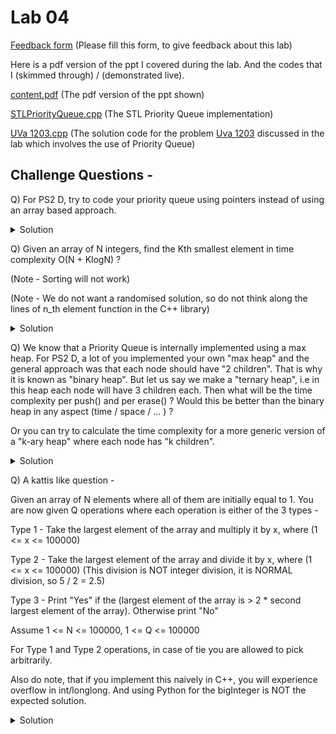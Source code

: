 # Lab 04

  [Feedback form](https://docs.google.com/forms/d/e/1FAIpQLScLeIezAu3Bueokx98FzaNraoK_90lxMd6trBRnnNLXKQjojg/viewform?usp=sf_link) (Please fill this form, to give feedback about this lab)

Here is a pdf version of the ppt I covered during the lab. And the codes that I (skimmed through) / (demonstrated live).

  [content.pdf](https://sidhant007.github.io/CS2040C/lab04/content.pdf) (The pdf version of the ppt shown) 


  [STLPriorityQueue.cpp](https://sidhant007.github.io/CS2040C/lab04/STLPriorityQueue.cpp) (The STL Priority Queue implementation)

  [UVa 1203.cpp](https://sidhant007.github.io/CS2040C/lab04/UVa1203.cpp) (The solution code for the problem <a href = "https://uva.onlinejudge.org/external/12/1203.pdf">Uva 1203</a> discussed in the lab which involves the use of Priority Queue)

## Challenge Questions - 

Q) For PS2 D, try to code your priority queue using pointers instead of using an array based approach.

<details>
  <summary>Solution</summary>
  TBA
</details>

Q) Given an array of N integers, find the Kth smallest element in time complexity O(N + KlogN) ?

(Note - Sorting will not work) 

(Note - We do not want a randomised solution, so do not think along the lines of n_th element function in the C++ library)

<details>
  <summary>Solution</summary>
  <br>
  Make your own min binary heap / priority queue using the demo code shown in Lab05. <br><br>
  You would need to build the heap in O(N), which is done by inserting the elements in a weird fashion.
  <br><br>
  Step 1 - Take the unsorted array and put them into the binary heap in any arbitrary order.
  <br><br>
  Step 2 - Do for(i = heapSize; i >= 1; i--) shiftDown(i);
  <br>
  i.e Basically do shiftDown for the deepest node, then 2nd deepst and so on, untill you hit the root. 
  <br><br> 
  Step 3 - The heap is now a valid heap you are done.
  <br><br>
  Explanation - 
  <br>
  The step 2 is the essence of the build. First let us make this claim - 
  <br>
  <h3>Claim 1 - </h3>
  <br>
  Given a subtree of heap with the root of the subtree as node "a" and it has two children, left child named as "b", right child named as "c". Let val[a], val[b], val[c] denote the values at the indices a, b and c respectively.
  <br><br>
  Then if b and c are valid subtree heaps, i.e within the subtrees of "b" and "c" the properties of heap are satified. Then this subtree of "a" will also be a valid heap, given we do a single shiftDown(a) operation. 
  <br><br>
  Proof - 
  <br>
  Case 1 - When val[a] &le; min(val[b], val[c]) (Note we are making a min Heap)
  <br>
  The subtree heap of "a" is already valid, so shiftDown(a) does nothing.
  <br><br>
  Case 2 - When val[a] &gt; min(val[b], val[c])
  <br>
  Arbitrarily assume, that val[b] &le; val[c]
  <br><br> 
  Then "a" will be swapped with "b" during the shiftDown(a) operation. And the shiftDown(a) operation will recursively call the same operation for shiftDown(b), but now do notice that after the swap, value[b] = value[a].
  <br>
  So in this scenario we are ensured that the "a" would become a valid subtree heap provided "b" becomes a valid subtree heap. This is basically solving the same problem again, but for a smaller subtree. This will true, using PMI(Principal of Mathematical Induction) on this claim. 
  <br><br>
  So now, we have proven Claim 1 and understand why the heap will result to be sorted after Step 2. But what about the time complexity. 
  <br>
  Well carefully observe, let the depth of the tree be called as "h" = log <sub>2</sub>(N), then - 
  <br>
  The number of nodes at height h are N/2.
  <br>
  The number of nodes at heigh h - 1 are N/4
  <br>
  In general the number of nodes at height x are N/2^(h - x + 1)
  <br><br>
  Let n(x) denote the number of nodes at height x.
  <br>
  So we have n(x) = N / 2^(h - x + 1)
  <br>
  Now the sum of time complexity because of the ShiftDown due to all the nodes at height h is = n(h) * 0
  <br>
  We multiply with 0, because they are not moved at all, and they remain at their location when shiftDown is called for them.
  <br>
  Similarly , what is the sum of time complexity for all nodes at height h - 1. It is n(h - 1) * 1.
  <br>
  More generally let S(x) denote the sum of time complexity because of shifting down all the nodes at height x. Then 
  <br>
  S(x) = n(x) * (h - x + 1)
  <br><br>
  So we need to find sum over S(x) from x = 1 to h. 
  <br>
  So the net time complexity = S(1) + S(2) + ... + S(h) 
  <br> 
  = n(1) * h + n(2) * (h - 1) + ... + n(h) * 0
  <br> 
  = 1 * h + 2 * (h - 1) + 4 * (h - 2) + ... + N/2 * 0
  <br>
  = 0 * N/2 + 1 * N/4 + 2 * N/8 + ... + (h - 2) * 4 + (h - 1) * 1 + h * 1 (Reversing the expression)
  <br>
  = (0 * N)/2 + (1 * N)/4 + (2 * N)/8 + ... 
  <br><br>
  This sum is then bounded by O(N) using Taylor series. The notation of math requires is pretty extensive so I will just add this image below. You can also read this build O(N) function <a href = "https://stackoverflow.com/questions/9755721/how-can-building-a-heap-be-on-time-complexity">here at stack overflow</a>

  <img src = "buildheap_math.png">
</details>

Q) We know that a Priority Queue is internally implemented using a max heap. For PS2 D, a lot of you implemented your own "max heap" and the general approach was that each node should have "2 children". That is why it is known as "binary heap". But let us say we make a "ternary heap", i.e in this heap each node will have 3 children each. Then what will be the time complexity per push() and per erase() ? Would this be better than the binary heap in any aspect (time / space / ... ) ?

Or you can try to calculate the time complexity for a  more generic version of a "k-ary heap" where each node has "k children".

<details>
  <summary>Solution</summary>
  TBA
</details>

Q) A kattis like question - 

Given an array of N elements where all of them are initially equal to 1. You are now given Q operations where each operation is either of the 3 types - 

Type 1 - Take the largest element of the array and multiply it by x, where (1 <= x <= 100000)

Type 2 - Take the largest element of the array and divide it by x, where (1 <= x <= 100000) (This division is NOT integer division, it is NORMAL division, so 5 / 2 = 2.5)

Type 3 - Print "Yes" if the (largest element of the array is > 2 * second largest element of the array). Otherwise print "No"

Assume 1 <= N <= 100000, 1 <= Q <= 100000

For Type 1 and Type 2 operations, in case of tie you are allowed to pick arbitrarily.

Also do note, that if you implement this naively in C++, you will experience overflow in int/longlong. And using Python for the bigInteger is NOT the expected solution.

<details>
  <summary>Solution</summary>
  TBA
</details>
